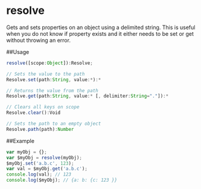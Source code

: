 resolve
===

Gets and sets properties on an object using a delimited string. This is useful when you do not know if property exists and it either needs to be set or get without throwing an error.

##Usage

```js
resolve([scope:Object]):Resolve;

// Sets the value to the path
Resolve.set(path:String, value:*):*

// Returns the value from the path
Resolve.get(path:String, value:* [, delimiter:String="."]):*

// Clears all keys on scope
Resolve.clear():Void

// Sets the path to an empty object
Resolve.path(path):Number

```
##Example

```js
var myObj = {};
var $myObj = resolve(myObj);
$myObj.set('a.b.c', 123);
var val = $myObj.get('a.b.c');
console.log(val); // 123
console.log($myObj); // {a: b: {c: 123 }}
```
